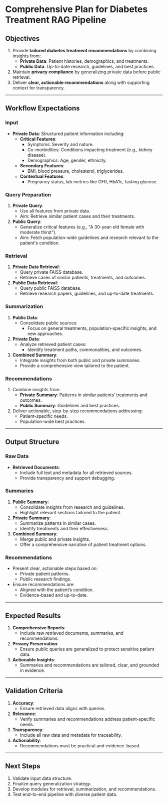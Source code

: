 # Comprehensive Plan for Diabetes Treatment RAG Pipeline

## Objectives

1. Provide **tailored diabetes treatment recommendations** by combining insights from:
    - **Private Data**: Patient histories, demographics, and treatments.
    - **Public Data**: Up-to-date research, guidelines, and best practices.
2. Maintain **privacy compliance** by generalizing private data before public retrieval.
3. Deliver **clear, actionable recommendations** along with supporting context for transparency.

---

## Workflow Expectations

### Input

- **Private Data**: Structured patient information including:
    - **Critical Features**:
        - Symptoms: Severity and nature.
        - Co-morbidities: Conditions impacting treatment (e.g., kidney disease).
        - Demographics: Age, gender, ethnicity.
    - **Secondary Features**:
        - BMI, blood pressure, cholesterol, triglycerides.
    - **Contextual Features**:
        - Pregnancy status, lab metrics like GFR, HbA1c, fasting glucose.

### Query Preparation

1. **Private Query**:
    - Use all features from private data.
    - Aim: Retrieve similar patient cases and their treatments.
2. **Public Query**:
    - Generalize critical features (e.g., "A 30-year-old female with moderate thirst").
    - Aim: Fetch population-wide guidelines and research relevant to the patient's condition.

### Retrieval

1. **Private Data Retrieval**:
    - Query private FAISS database.
    - Retrieve cases of similar patients, treatments, and outcomes.
2. **Public Data Retrieval**:
    - Query public FAISS database.
    - Retrieve research papers, guidelines, and up-to-date treatments.

### Summarization

1. **Public Data**:
    - Consolidate public sources:
        - Focus on general treatments, population-specific insights, and new approaches.
2. **Private Data**:
    - Analyze retrieved patient cases:
        - Identify treatment paths, commonalities, and outcomes.
3. **Combined Summary**:
    - Integrate insights from both public and private summaries.
    - Provide a comprehensive view tailored to the patient.

### Recommendations

1. Combine insights from:
    - **Private Summary**: Patterns in similar patients’ treatments and outcomes.
    - **Public Summary**: Guidelines and best practices.
2. Deliver actionable, step-by-step recommendations addressing:
    - Patient-specific needs.
    - Population-wide best practices.

---

## Output Structure

### Raw Data

- **Retrieved Documents**:
    - Include full text and metadata for all retrieved sources.
    - Provide transparency and support debugging.

### Summaries

1. **Public Summary**:
    - Consolidate insights from research and guidelines.
    - Highlight relevant sections tailored to the patient.
2. **Private Summary**:
    - Summarize patterns in similar cases.
    - Identify treatments and their effectiveness.
3. **Combined Summary**:
    - Merge public and private insights.
    - Offer a comprehensive narrative of patient treatment options.

### Recommendations

- Present clear, actionable steps based on:
    - Private patient patterns.
    - Public research findings.
- Ensure recommendations are:
    - Aligned with the patient’s condition.
    - Evidence-based and up-to-date.

---

## Expected Results

1. **Comprehensive Reports**:
    - Include raw retrieved documents, summaries, and recommendations.
2. **Privacy Preservation**:
    - Ensure public queries are generalized to protect sensitive patient data.
3. **Actionable Insights**:
    - Summaries and recommendations are tailored, clear, and grounded in evidence.

---

## Validation Criteria

1. **Accuracy**:
    - Ensure retrieved data aligns with queries.
2. **Relevance**:
    - Verify summaries and recommendations address patient-specific needs.
3. **Transparency**:
    - Include all raw data and metadata for traceability.
4. **Actionability**:
    - Recommendations must be practical and evidence-based.

---

## Next Steps

1. Validate input data structure.
2. Finalize query generalization strategy.
3. Develop modules for retrieval, summarization, and recommendations.
4. Test end-to-end pipeline with diverse patient data.
